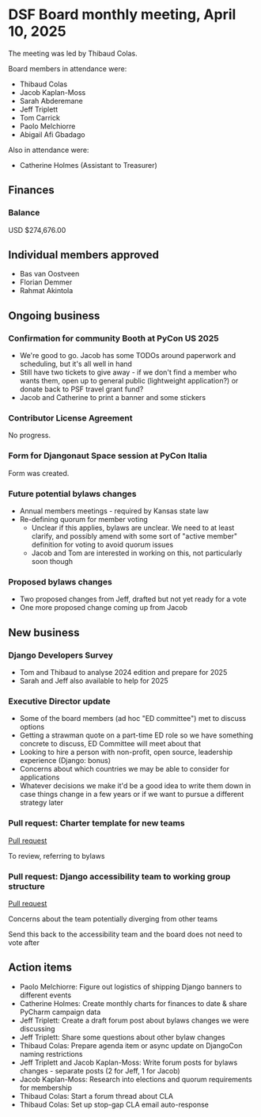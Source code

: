 # DSF Board monthly meeting, April 10, 2025

The meeting was led by Thibaud Colas.

Board members in attendance were:

- Thibaud Colas
- Jacob Kaplan-Moss
- Sarah Abderemane
- Jeff Triplett
- Tom Carrick
- Paolo Melchiorre
- Abigail Afi Gbadago

Also in attendance were:

- Catherine Holmes (Assistant to Treasurer)

## Finances

### Balance

USD $274,676.00

## Individual members approved

- Bas van Oostveen
- Florian Demmer
- Rahmat Akintola

## Ongoing business

### Confirmation for community Booth at PyCon US 2025

- We're good to go. Jacob has some TODOs around paperwork and scheduling, but it's all well in hand
- Still have two tickets to give away - if we don't find a member who wants them, open up to general public (lightweight application?) or donate back to PSF travel grant fund?
- Jacob and Catherine to print a banner and some stickers

### Contributor License Agreement

No progress.

### Form for Djangonaut Space session at PyCon Italia

Form was created.

### Future potential bylaws changes

- Annual members meetings - required by Kansas state law
- Re-defining quorum for member voting
  - Unclear if this applies, bylaws are unclear. We need to at least clarify, and possibly amend with some sort of "active member" definition for voting to avoid quorum issues
  - Jacob and Tom are interested in working on this, not particularly soon though

### Proposed bylaws changes

- Two proposed changes from Jeff, drafted but not yet ready for a vote
- One more proposed change coming up from Jacob

## New business

### Django Developers Survey

- Tom and Thibaud to analyse 2024 edition and prepare for 2025
- Sarah and Jeff also available to help for 2025

### Executive Director update

- Some of the board members (ad hoc "ED committee") met to discuss options
- Getting a strawman quote on a part-time ED role so we have something concrete to discuss, ED Committee will meet about that
- Looking to hire a person with non-profit, open source, leadership experience (Django: bonus)
- Concerns about which countries we may be able to consider for applications
- Whatever decisions we make it'd be a good idea to write them down in case things change in a few years or if we want to pursue a different strategy later

### Pull request: Charter template for new teams

[Pull request](https://github.com/django/dsf-working-groups/pull/36)

To review, referring to bylaws

### Pull request: Django accessibility team to working group structure

[Pull request](https://github.com/django/dsf-working-groups/pull/34)

Concerns about the team potentially diverging from other teams

Send this back to the accessibility team and the board does not need to vote after

## Action items

- Paolo Melchiorre: Figure out logistics of shipping Django banners to different events
- Catherine Holmes: Create monthly charts for finances to date & share PyCharm campaign data
- Jeff Triplett: Create a draft forum post about bylaws changes we were discussing
- Jeff Triplett: Share some questions about other bylaw changes
- Thibaud Colas: Prepare agenda item or async update on DjangoCon naming restrictions
- Jeff Triplett and Jacob Kaplan-Moss: Write forum posts for bylaws changes - separate posts (2 for Jeff, 1 for Jacob)
- Jacob Kaplan-Moss: Research into elections and quorum requirements for membership
- Thibaud Colas: Start a forum thread about CLA
- Thibaud Colas: Set up stop-gap CLA email auto-response
